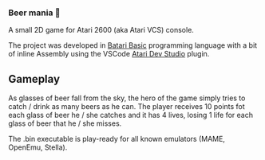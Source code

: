 ### Beer mania 🍺
A small 2D game for Atari 2600 (aka Atari VCS) console.

The project was developed in [Batari Basic](https://github.com/sehugg/batariBasic) programming language with a bit of inline Assembly using the VSCode [Atari Dev Studio](https://github.com/chunkypixel/atari-dev-studio) plugin.

## Gameplay
As glasses of beer fall from the sky, the hero of the game simply tries to catch / drink as many beers as he can.
The player receives 10 points fot each glass of beer he / she catches and it has 4 lives, losing 1 life for each glass of beer that he / she misses.

The .bin executable is play-ready for all known emulators (MAME, OpenEmu, Stella).
